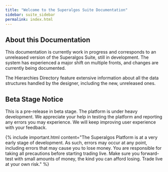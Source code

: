 ```yaml
---
title: "Welcome to the Superalgos Suite Documentation"
sidebar: suite_sidebar
permalink: index.html
---
```


## About this Documentation

This documentation is currently work in progress and corresponds to an unreleased version of the Superalgos Suite, still in development. The system has experienced a major shift on multiple fronts, and changes are currently being documented.

The Hierarchies Directory feature extensive information about all the data structures handled by the designer, including the new, unreleased ones.

## Beta Stage Notice

This is a pre-release in beta stage. The platform is under heavy development. We appreciate your help in testing the platform and reporting any errors you may experience. We will keep improving user experience with your feedback.

{% include important.html content="The Superalgos Platform is at a very early stage of development. As such, errors may occur at any point, including errors that may cause you to lose money. You are responsible for taking all precautions before starting trading live. Make sure you forward-test with small amounts of money, the kind you can afford losing. Trade live at your own risk." %}


